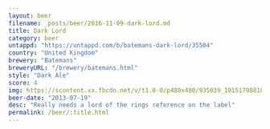 ```yaml
---
layout: beer
filename: _posts/beer/2016-11-09-dark-lord.md
title: Dark Lord
category: beer
untappd: "https://untappd.com/b/batemans-dark-lord/35504"
country: "United Kingdom"
brewery: "Batemans"
breweryURL: "/brewery/batemans.html"
style: "Dark Ale"
score: 4
img: https://scontent.xx.fbcdn.net/v/t1.0-0/p480x480/935039_10151798818428745_2074781709_n.jpg?oh=8de795836a707d3d719682fd1978334f&oe=59EFD894
beer-date: "2013-07-19"
desc: "Really needs a lord of the rings reference on the label"
permalink: /beer/:title.html
---
```

